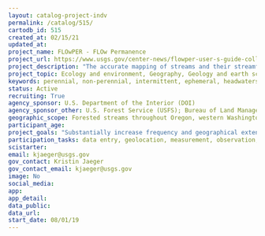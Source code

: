 ```yaml
---
layout: catalog-project-indv
permalink: /catalog/515/
cartodb_id: 515 
created_at: 02/15/21
updated_at: 
project_name: FLOwPER - FLOw Permanence
project_url: https://www.usgs.gov/center-news/flowper-user-s-guide-collection-flow-permanence-field-observations
project_description: "The accurate mapping of streams and their streamflow conditions in terms of presence or absence of surface flow is important to both understanding physical, chemical, and biological processes in streams and to managing land, water, and ecological resources.The FLOw PERmanence (FLOwPER) field form provides standardized data collection to map the presence of flow in streams and upload the input data to an ArcGIS database. These data can be used for multiple purposes, such as archiving where flowing water is present in forest planning units, informing modeling efforts of streamflow permanence, and providing information needed to update stream classifications across any spatial extent. FLOwPER uses the ArcGIS Online (AGOL) Survey123 platform, which operates on a variety of mobile devices, including those from agencies and personal mobile devices. FLOwPER is designed for seamless communication with ArcGIS online for easy uploading of collected observations into a publicly available master database (FLOwPER Database) that can include any geographic region. FLOwPER focuses on the rapid collection of a set of simple visual observations that can be recorded from a road over a stream or while standing on the bank of a stream. Use of FLOwPER requires a mobile device that can access the FLOwPER field form through the Survey123 app and an accurate Global Positioning System (GPS) antenna with a rated accuracy of 1 meter or less. With crowdsourced observations collected by many users of FLOwPER, it is possible to collect a large number of observations from a wide geographical range from all parts of the stream network at any time of the year. Although seasonal drying of streams is often of interest, FLOwPER can be used to evaluate patterns of flow permanence at any time of year, including times when stream networks are greatly expanded during wet cycles."
project_topic: Ecology and environment, Geography, Geology and earth science, Nature and outdoors
keywords: perennial, non-perennial, intermittent, ephemeral, headwaters
status: Active
recruiting: True
agency_sponsor: U.S. Department of the Interior (DOI)
agency_sponsor_other: U.S. Forest Service (USFS); Bureau of Land Management (BLM)
geographic_scope: Forested streams throughout Oregon, western Washington, and Idaho, but can occur anywhere
participant_age: 
project_goals: "Substantially increase frequency and geographical extent of data collection of streamflow conditions in what has been historically data sparse regions of the river network"
participation_tasks: data entry, geolocation, measurement, observation, photography, site selection and/or description
scistarter: 
email: kjaeger@usgs.gov
gov_contact: Kristin Jaeger
gov_contact_email: kjaeger@usgs.gov
image: No
social_media: 
app: 
app_detail: 
data_public: 
data_url: 
start_date: 08/01/19
---
```

